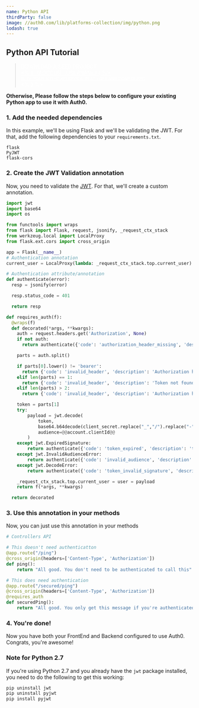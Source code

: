 ```yaml
---
name: Python API
thirdParty: false
image: //auth0.com/lib/platforms-collection/img/python.png
lodash: true
---
```


## Python API Tutorial

<div class="package">
  <blockquote>
    <a href="/auth0-python/master/create-package?path=examples/flask-api&type=server@@account.clientParam@@" class="btn btn-lg btn-success btn-package" style="text-transform: uppercase; color: white">
      <span style="display: block">Download a Seed project</span>
      <% if (account.userName) { %>
      <span class="smaller" style="display:block; font-size: 11px">with your Auth0 API Keys already set and configured</span>
      <% } %>
    </a>
  </blockquote>
</div>

**Otherwise, Please follow the steps below to configure your existing Python app to use it with Auth0.**

### 1. Add the needed dependencies

In this example, we'll be using Flask and we'll be validating the JWT. For that, add the following dependencies to your `requirements.txt`.

```text
flask
PyJWT
flask-cors
```

### 2. Create the JWT Validation annotation

Now, you need to validate the [JWT](/jwt). For that, we'll create a custom annotation.

```python
import jwt
import base64
import os

from functools import wraps
from flask import Flask, request, jsonify, _request_ctx_stack
from werkzeug.local import LocalProxy
from flask.ext.cors import cross_origin

app = Flask(__name__)
# Authentication annotation
current_user = LocalProxy(lambda: _request_ctx_stack.top.current_user)

# Authentication attribute/annotation
def authenticate(error):
  resp = jsonify(error)

  resp.status_code = 401

  return resp

def requires_auth(f):
  @wraps(f)
  def decorated(*args, **kwargs):
    auth = request.headers.get('Authorization', None)
    if not auth:
      return authenticate({'code': 'authorization_header_missing', 'description': 'Authorization header is expected'})

    parts = auth.split()

    if parts[0].lower() != 'bearer':
      return {'code': 'invalid_header', 'description': 'Authorization header must start with Bearer'}
    elif len(parts) == 1:
      return {'code': 'invalid_header', 'description': 'Token not found'}
    elif len(parts) > 2:
      return {'code': 'invalid_header', 'description': 'Authorization header must be Bearer + \s + token'}

    token = parts[1]
    try:
        payload = jwt.decode(
            token,
            base64.b64decode(client_secret.replace("_","/").replace("-","+")),
            audience=@@account.clientId@@
        )
    except jwt.ExpiredSignature:
        return authenticate({'code': 'token_expired', 'description': 'token is expired'})
    except jwt.InvalidAudienceError:
        return authenticate({'code': 'invalid_audience', 'description': 'incorrect audience, expected: @@account.clientId@@'})
    except jwt.DecodeError:
        return authenticate({'code': 'token_invalid_signature', 'description': 'token signature is invalid'})

    _request_ctx_stack.top.current_user = user = payload
    return f(*args, **kwargs)

  return decorated
```

### 3. Use this annotation in your methods

Now, you can just use this annotation in your methods

```python
# Controllers API

# This doesn't need authenticatton
@app.route("/ping")
@cross_origin(headers=['Content-Type', 'Authorization'])
def ping():
    return "All good. You don't need to be authenticated to call this"

# This does need authentication
@app.route("/secured/ping")
@cross_origin(headers=['Content-Type', 'Authorization'])
@requires_auth
def securedPing():
    return "All good. You only get this message if you're authenticated"
```

### 4. You're done!

Now you have both your FrontEnd and Backend configured to use Auth0. Congrats, you're awesome!

### Note for Python 2.7

If you're using Python 2.7 and you already have the `jwt` package installed, you need to do the following to get this working:

```bash
pip uninstall jwt
pip uninstall pyjwt
pip install pyjwt
```
